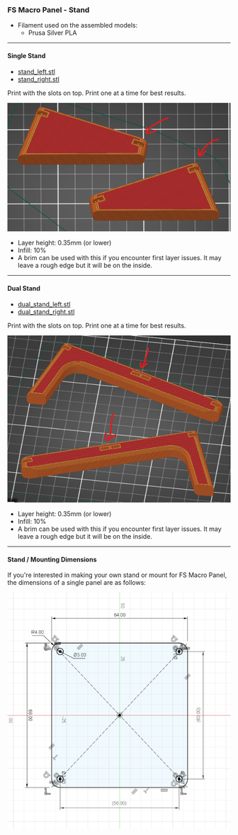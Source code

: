 ### FS Macro Panel - Stand

* Filament used on the assembled models:
  * Prusa Silver PLA

---
#### Single Stand

* [stand_left.stl](stl/stand_left.stl)
* [stand_right.stl](stl/stand_right.stl)

Print with the slots on top. Print one at a time for best results.

![](img/stand_left_right.png)

* Layer height: 0.35mm (or lower)
* Infill: 10%
* A brim can be used with this if you encounter first layer issues. It may leave a rough edge but it will be on the inside.

---
#### Dual Stand

* [dual_stand_left.stl](stl/dual_stand_left.stl)
* [dual_stand_right.stl](stl/dual_stand_right.stl)

Print with the slots on top. Print one at a time for best results.

![](img/dual_stand_left_right.png)

* Layer height: 0.35mm (or lower)
* Infill: 10%
* A brim can be used with this if you encounter first layer issues. It may leave a rough edge but it will be on the inside.


---
#### Stand / Mounting Dimensions

If you're interested in making your own stand or mount for FS Macro Panel, the dimensions of a single panel are as follows:

![](img/mount_dimensions.png)
